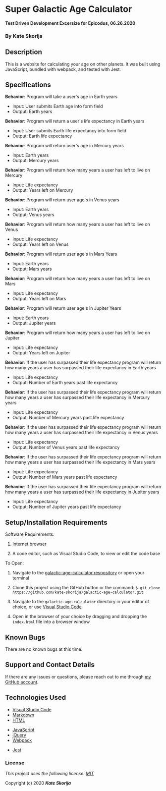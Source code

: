 # Super Galactic Age Calculator

#### Test Driven Development Excersize for Epicodus, 06.26.2020

### By Kate Skorija

## Description

This is a website for calculating your age on other planets. It was built using JavaScript, bundled with webpack, and tested with Jest.

## Specifications

**Behavior**: Program will take a user's age in Earth years
  * Input: User submits Earth age into form field
  * Output: Earth years

**Behavior**: Program will return a user's life expectancy in Earth years
  * Input: User submits Earth life expectancy into form field
  * Output: Earth life expectancy

**Behavior**: Program will return user's age in Mercury years
  * Input: Earth years
  * Output: Mercury years

**Behavior**: Program will return how many years a user has left to live on Mercury
  * Input: Life expectancy
  * Output: Years left on Mercury

**Behavior**: Program will return user age's in Venus years
  * Input: Earth years
  * Output: Venus years

**Behavior**: Program will return how many years a user has left to live on Venus
  * Input: Life expectancy
  * Output: Years left on Venus

**Behavior**: Program will return user age's in Mars Years
 * Input: Earth years
 * Output: Mars years

**Behavior**: Program will return how many years a user has left to live on Mars
  * Input: Life expectancy
  * Output: Years left on Mars

**Behavior**: Program will return user age's in Jupiter Years
 * Input: Earth years
 * Output: Jupiter years

**Behavior**: Program will return how many years a user has left to live on Jupiter
  * Input: Life expectancy
  * Output: Years left on Jupiter

**Behavior**: If the user has surpassed their life expectancy program will return how many years a user has surpassed their life expectancy in Earth years
  * Input: Life expectancy
  * Output: Number of Earth years past life expectancy

**Behavior**: If the user has surpassed their life expectancy program will return how many years a user has surpassed their life expectancy in Mercury years
  * Input: Life expectancy
  * Output: Number of Mercury years past life expectancy

**Behavior**: If the user has surpassed their life expectancy program will return how many years a user has surpassed their life expectancy in Venus years
  * Input: Life expectancy
  * Output: Number of Venus years past life expectancy

**Behavior**: If the user has surpassed their life expectancy program will return how many years a user has surpassed their life expectancy in Mars years
  * Input: Life expectancy
  * Output: Number of Mars years past life expectancy

**Behavior**: If the user has surpassed their life expectancy program will return how many years a user has surpassed their life expectancy in Jupiter years
  * Input: Life expectancy
  * Output: Number of Jupiter years past life expectancy

## Setup/Installation Requirements

Software Requirements:

1.  Internet browser

2.  A code editor, such as Visual Studio Code, to view or edit the code base

To Open:

1.  Navigate to the [galactic-age-calculator respository](https://github.com/kate-skorija/galactic-age-calculator) or open your terminal

2. Clone this project using the GitHub button or the command:
`$ git clone https://github.com/kate-skorija/galactic-age-calculator.git`

3. Navigate to the `galactic-age-calculator` directory in your editor of choice, or use [Visual Studio Code](https://code.visualstudio.com/)

4. Open in the browser of your choice by dragging and dropping the `index.html` file into a browser window  

## Known Bugs

There are no known bugs at this time.

## Support and Contact Details

If there are any issues or questions, please reach out to me through [my GitHub account](https://github.com/kate-skorija). 

## Technologies Used

*  [Visual Studio Code](https://code.visualstudio.com/)
*  [Markdown](https://daringfireball.net/projects/markdown/)
*  [HTML](https://developer.mozilla.org/en-US/docs/Web/Guide/HTML/HTML5)
<!-- *  [CSS](https://developer.mozilla.org/en-US/docs/Glossary/CSS)
*  [Bootstrap](https://developer.mozilla.org/en-US/docs/Glossary/Bootstrap) -->
*  [JavaScript](https://developer.mozilla.org/en-US/docs/Web/JavaScript)
*  [jQuery](https://developer.mozilla.org/en-US/docs/Glossary/jQuery)
*  [Webpack](https://webpack.js.org/)
+  [Jest](https://jestjs.io/en/)

### License

*This project uses the following license: [MIT](https://opensource.org/licenses/MIT)*

Copyright (c) 2020 **_Kate Skorija_**